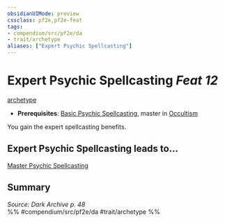 ```yaml
---
obsidianUIMode: preview
cssclass: pf2e,pf2e-feat
tags:
- compendium/src/pf2e/da
- trait/archetype
aliases: ["Expert Psychic Spellcasting"]
---
```

# Expert Psychic Spellcasting  *Feat 12*  
[archetype](rules/traits/archetype.md)  

- **Prerequisites**: [Basic Psychic Spellcasting](compendium/feats/basic-psychic-spellcasting-da.md), master in [Occultism](compendium/skills.md#Occultism)

You gain the expert spellcasting benefits.

## Expert Psychic Spellcasting leads to...

[Master Psychic Spellcasting](compendium/feats/master-psychic-spellcasting-da.md)

## Summary

*Source: Dark Archive p. 48*  
%% #compendium/src/pf2e/da #trait/archetype %%